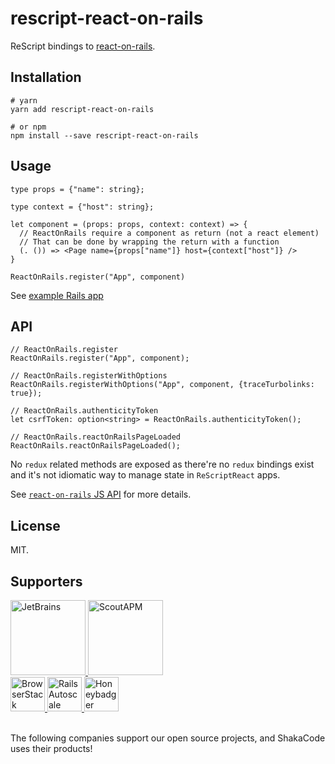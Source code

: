 # rescript-react-on-rails

ReScript bindings to [react-on-rails](https://github.com/shakacode/react_on_rails).

## Installation
```shell
# yarn
yarn add rescript-react-on-rails

# or npm
npm install --save rescript-react-on-rails
```

## Usage

```rescript
type props = {"name": string};

type context = {"host": string};

let component = (props: props, context: context) => {
  // ReactOnRails require a component as return (not a react element)
  // That can be done by wrapping the return with a function
  (. ()) => <Page name={props["name"]} host={context["host"]} />
}

ReactOnRails.register("App", component)
```

See [example Rails app](https://github.com/shakacode/reason-react-on-rails-example)
## API
```rescript
// ReactOnRails.register
ReactOnRails.register("App", component);

// ReactOnRails.registerWithOptions
ReactOnRails.registerWithOptions("App", component, {traceTurbolinks: true});

// ReactOnRails.authenticityToken
let csrfToken: option<string> = ReactOnRails.authenticityToken();

// ReactOnRails.reactOnRailsPageLoaded
ReactOnRails.reactOnRailsPageLoaded();
```

No `redux` related methods are exposed as there're no `redux` bindings exist and it's not idiomatic way to manage state in `ReScriptReact` apps.

See [`react-on-rails` JS API](https://github.com/shakacode/react_on_rails/blob/master/docs/api/javascript-api.md) for more details.

## License
MIT.

## Supporters

<a href="https://www.jetbrains.com">
  <img src="https://user-images.githubusercontent.com/4244251/184881139-42e4076b-024b-4b30-8c60-c3cd0e758c0a.png" alt="JetBrains" height="120px">
</a>
<a href="https://scoutapp.com">
  <picture>
    <source media="(prefers-color-scheme: dark)" srcset="https://user-images.githubusercontent.com/4244251/184881147-0d077438-3978-40da-ace9-4f650d2efe2e.png">
    <source media="(prefers-color-scheme: light)" srcset="https://user-images.githubusercontent.com/4244251/184881152-9f2d8fba-88ac-4ba6-873b-22387f8711c5.png">
    <img alt="ScoutAPM" src="https://user-images.githubusercontent.com/4244251/184881152-9f2d8fba-88ac-4ba6-873b-22387f8711c5.png" height="120px">
  </picture>
</a>
<br />
<a href="https://www.browserstack.com">
  <picture>
    <source media="(prefers-color-scheme: dark)" srcset="https://user-images.githubusercontent.com/4244251/184881122-407dcc29-df78-4b20-a9ad-f597b56f6cdb.png">
    <source media="(prefers-color-scheme: light)" srcset="https://user-images.githubusercontent.com/4244251/184881129-e1edf4b7-3ae1-4ea8-9e6d-3595cf01609e.png">
    <img alt="BrowserStack" src="https://user-images.githubusercontent.com/4244251/184881129-e1edf4b7-3ae1-4ea8-9e6d-3595cf01609e.png" height="55px">
  </picture>
</a>
<a href="https://railsautoscale.com">
  <img src="https://user-images.githubusercontent.com/4244251/184881144-95c2c25c-9879-4069-864d-4e67d6ed39d2.png" alt="Rails Autoscale" height="55px">
</a>
<a href="https://www.honeybadger.io">
  <img src="https://user-images.githubusercontent.com/4244251/184881133-79ee9c3c-8165-4852-958e-31687b9536f4.png" alt="Honeybadger" height="55px">
</a>

<br />
<br />

The following companies support our open source projects, and ShakaCode uses their products!
